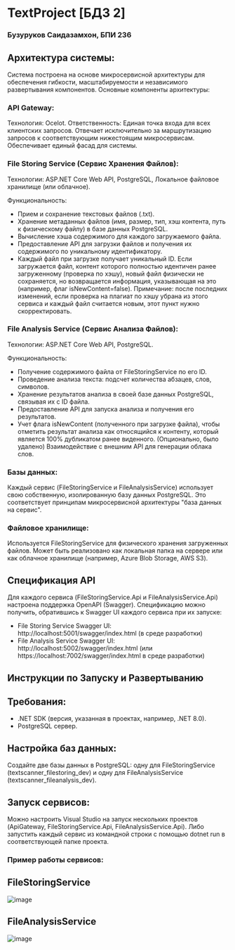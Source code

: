 # TextProject [БДЗ 2]
### Бузуруков Саидазамхон, БПИ 236
## Архитектура системы:
Система построена на основе микросервисной архитектуры для обеспечения гибкости, масштабируемости и независимого развертывания компонентов.
Основные компоненты архитектуры:
### API Gateway:
Технология: Ocelot.
Ответственность: Единая точка входа для всех клиентских запросов. Отвечает исключительно за маршрутизацию запросов к соответствующим нижестоящим микросервисам. Обеспечивает единый фасад для системы.

### File Storing Service (Сервис Хранения Файлов):
Технологии: ASP.NET Core Web API, PostgreSQL, Локальное файловое хранилище (или облачное).

Функциональность:
- Прием и сохранение текстовых файлов (.txt).
- Хранение метаданных файлов (имя, размер, тип, хэш контента, путь к физическому файлу) в базе данных PostgreSQL.
- Вычисление хэша содержимого для каждого загружаемого файла.
- Предоставление API для загрузки файлов и получения их содержимого по уникальному идентификатору.
- Каждый файл при загрузке получает уникальный ID. Если загружается файл, контент которого полностью идентичен ранее загруженному (проверка по хэшу), новый файл физически не сохраняется, но возвращается информация, указывающая на это (например, флаг isNewContent=false). Примечание: после последних изменений, если проверка на плагиат по хэшу убрана из этого сервиса и каждый файл считается новым, этот пункт нужно скорректировать.
### File Analysis Service (Сервис Анализа Файлов):
Технологии: ASP.NET Core Web API, PostgreSQL.

Функциональность:
- Получение содержимого файла от FileStoringService по его ID.
- Проведение анализа текста: подсчет количества абзацев, слов, символов.
- Хранение результатов анализа в своей базе данных PostgreSQL, связывая их с ID файла.
- Предоставление API для запуска анализа и получения его результатов.
- Учет флага isNewContent (полученного при загрузке файла), чтобы отметить результат анализа как относящийся к контенту, который является 100% дубликатом ранее виденного.
(Опционально, было удалено) Взаимодействие с внешним API для генерации облака слов.
### Базы данных:
Каждый сервис (FileStoringService и FileAnalysisService) использует свою собственную, изолированную базу данных PostgreSQL. Это соответствует принципам микросервисной архитектуры "база данных на сервис".
### Файловое хранилище:
Используется FileStoringService для физического хранения загруженных файлов. Может быть реализовано как локальная папка на сервере или как облачное хранилище (например, Azure Blob Storage, AWS S3).

## Спецификация API 
Для каждого сервиса (FileStoringService.Api и FileAnalysisService.Api) настроена поддержка OpenAPI (Swagger). Спецификацию можно получить, обратившись к Swagger UI каждого сервиса при их запуске:
- File Storing Service Swagger UI: http://localhost:5001/swagger/index.html (в среде разработки)
- File Analysis Service Swagger UI: http://localhost:5002/swagger/index.html (или https://localhost:7002/swagger/index.html в среде разработки)

## Инструкции по Запуску и Развертыванию
## Требования:
- .NET SDK (версия, указанная в проектах, например, .NET 8.0).
- PostgreSQL сервер.
## Настройка баз данных:
Создайте две базы данных в PostgreSQL: одну для FileStoringService (textscanner_filestoring_dev) и одну для FileAnalysisService (textscanner_fileanalysis_dev).
## Запуск сервисов:
Можно настроить Visual Studio на запуск нескольких проектов (ApiGateway, FileStoringService.Api, FileAnalysisService.Api).
Либо запустить каждый сервис из командной строки с помощью dotnet run в соответствующей папке проекта.

### Пример работы сервисов:
## FileStoringService
![image](https://github.com/user-attachments/assets/505e3fdf-353f-44f1-8936-ad1fe8d8aa4d)
## FileAnalysisService
![image](https://github.com/user-attachments/assets/04d742e7-80c8-4b73-b785-dc072b60a746)

